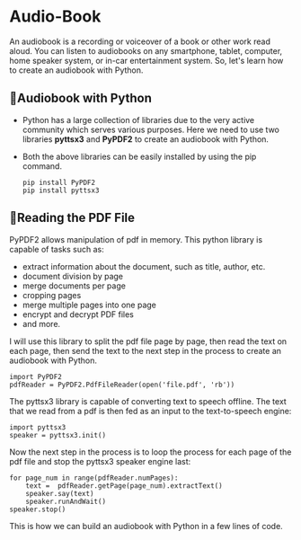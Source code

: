 # Audio-Book 

An audiobook is a recording or voiceover of a book or other work read aloud. You can listen to audiobooks on any smartphone, tablet, computer, home speaker system, or in-car entertainment system. So, let's learn how to create an audiobook with Python.

## 📌Audiobook with Python
- Python has a large collection of libraries due to the very active community which serves various purposes. Here we need to use two libraries **pyttsx3** and **PyPDF2** to create an audiobook with Python.

- Both the above libraries can be easily installed by using the pip command.
  
      pip install PyPDF2
      pip install pyttsx3
      
## 📌Reading the PDF File
PyPDF2 allows manipulation of pdf in memory. This python library is capable of tasks such as:
- extract information about the document, such as title, author, etc.
- document division by page
- merge documents per page
- cropping pages
- merge multiple pages into one page
- encrypt and decrypt PDF files
- and more.

I will use this library to split the pdf file page by page, then read the text on each page, then send the text to the next step in the process to create an audiobook with Python.

    import PyPDF2
    pdfReader = PyPDF2.PdfFileReader(open('file.pdf', 'rb'))

The pyttsx3 library is capable of converting text to speech offline. The text that we read from a pdf is then fed as an input to the text-to-speech engine:

    import pyttsx3
    speaker = pyttsx3.init()
    
Now the next step in the process is to loop the process for each page of the pdf file and stop the pyttsx3 speaker engine last:

    for page_num in range(pdfReader.numPages):
        text =  pdfReader.getPage(page_num).extractText()
        speaker.say(text)
        speaker.runAndWait()
    speaker.stop()
    
This is how we can build an audiobook with Python in a few lines of code.
